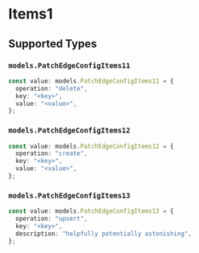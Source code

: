 # Items1


## Supported Types

### `models.PatchEdgeConfigItems11`

```typescript
const value: models.PatchEdgeConfigItems11 = {
  operation: "delete",
  key: "<key>",
  value: "<value>",
};
```

### `models.PatchEdgeConfigItems12`

```typescript
const value: models.PatchEdgeConfigItems12 = {
  operation: "create",
  key: "<key>",
  value: "<value>",
};
```

### `models.PatchEdgeConfigItems13`

```typescript
const value: models.PatchEdgeConfigItems13 = {
  operation: "upsert",
  key: "<key>",
  description: "helpfully potentially astonishing",
};
```

